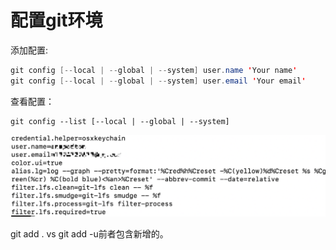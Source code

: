 # 配置git环境

添加配置:

```java
git config [--local | --global | --system] user.name 'Your name'
git config [--local | --global | --system] user.email 'Your email'
```

查看配置：

```shell
git config --list [--local | --global | --system]
```

![image-20200930181223995](https://raw.githubusercontent.com/haojunsheng/ImageHost/master/img/20200930181317.png)

git add . vs git add -u前者包含新增的。

